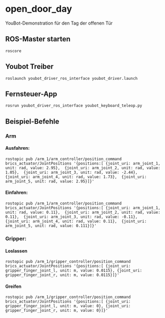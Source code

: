 # open_door_day
YouBot-Demonstration für den Tag der offenen Tür

## ROS-Master starten
`roscore`

## Youbot Treiber
`roslaunch youbot_driver_ros_interface youbot_driver.launch`

## Fernsteuer-App
`rosrun youbot_driver_ros_interface youbot_keyboard_teleop.py`

## Beispiel-Befehle

### Arm
#### Ausfahren:

`rostopic pub /arm_1/arm_controller/position_command brics_actuator/JointPositions '{positions:[ {joint_uri: arm_joint_1, unit: rad, value: 2.95}, 
{joint_uri: arm_joint_2, unit: rad, value: 1.05}, 
{joint_uri: arm_joint_3, unit: rad, value: -2.44}, 
{joint_uri: arm_joint_4, unit: rad, value: 1.73}, 
{joint_uri: arm_joint_5, unit: rad, value: 2.95}]}'`

#### Einfahren:

`rostopic pub /arm_1/arm_controller/position_command brics_actuator/JointPositions '{positions:[ {joint_uri: arm_joint_1, unit: rad, value: 0.11}, 
{joint_uri: arm_joint_2, unit: rad, value: 0.11}, 
{joint_uri: arm_joint_3, unit: rad, value: -0.11}, 
{joint_uri: arm_joint_4, unit: rad, value: 0.11}, 
{joint_uri: arm_joint_5, unit: rad, value: 0.111}]}'`

### Gripper:

#### Loslassen
`rostopic pub /arm_1/gripper_controller/position_command brics_actuator/JointPositions '{positions:[ {joint_uri: gripper_finger_joint_l, unit: m, value: 0.0115},
{joint_uri: gripper_finger_joint_r, unit: m, value: 0.0115}]}'`

#### Greifen
`rostopic pub /arm_1/gripper_controller/position_command brics_actuator/JointPositions '{positions:[ {joint_uri: gripper_finger_joint_l, unit: m, value: 0},
{joint_uri: gripper_finger_joint_r, unit: m, value: 0}]}'`
